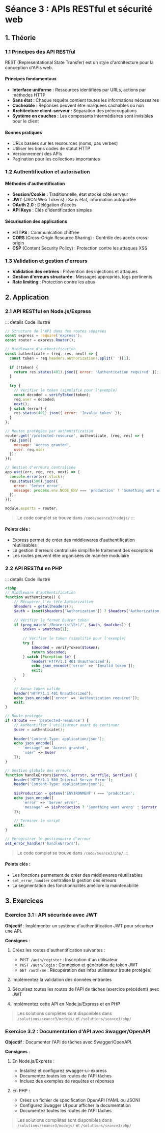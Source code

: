 # Séance 3 : APIs RESTful et sécurité web

## 1. Théorie

### 1.1 Principes des API RESTful

REST (Representational State Transfer) est un style d'architecture pour la conception d'APIs web.

#### Principes fondamentaux

- **Interface uniforme** : Ressources identifiées par URLs, actions par méthodes HTTP
- **Sans état** : Chaque requête contient toutes les informations nécessaires
- **Cacheable** : Réponses peuvent être marquées cachables ou non
- **Architecture client-serveur** : Séparation des préoccupations
- **Système en couches** : Les composants intermédiaires sont invisibles pour le client

#### Bonnes pratiques

- URLs basées sur les ressources (noms, pas verbes)
- Utiliser les bons codes de statut HTTP
- Versionnement des APIs
- Pagination pour les collections importantes

### 1.2 Authentification et autorisation

#### Méthodes d'authentification

- **Session/Cookie** : Traditionnelle, état stocké côté serveur
- **JWT** (JSON Web Tokens) : Sans état, information autoportée
- **OAuth 2.0** : Délégation d'accès
- **API Keys** : Clés d'identification simples

#### Sécurisation des applications

- **HTTPS** : Communication chiffrée
- **CORS** (Cross-Origin Resource Sharing) : Contrôle des accès cross-origin
- **CSP** (Content Security Policy) : Protection contre les attaques XSS

### 1.3 Validation et gestion d'erreurs

- **Validation des entrées** : Prévention des injections et attaques
- **Gestion d'erreurs structurée** : Messages appropriés, logs pertinents
- **Rate limiting** : Protection contre les abus

## 2. Application

### 2.1 API RESTful en Node.js/Express

::: details Code illustré
```javascript
// Structure de l'API dans des routes séparées
const express = require('express');
const router = express.Router();

// Middleware d'authentification
const authenticate = (req, res, next) => {
  const token = req.headers.authorization?.split(' ')[1];
  
  if (!token) {
    return res.status(401).json({ error: 'Authentication required' });
  }
  
  try {
    // Vérifier le token (simplifié pour l'exemple)
    const decoded = verifyToken(token);
    req.user = decoded;
    next();
  } catch (error) {
    res.status(401).json({ error: 'Invalid token' });
  }
};

// Routes protégées par authentification
router.get('/protected-resource', authenticate, (req, res) => {
  res.json({ 
    message: 'Access granted', 
    user: req.user
  });
});

// Gestion d'erreurs centralisée
app.use((err, req, res, next) => {
  console.error(err.stack);
  res.status(500).json({
    error: 'Server error',
    message: process.env.NODE_ENV === 'production' ? 'Something went wrong' : err.message
  });
});

module.exports = router;
```

> Le code complet se trouve dans `/code/seance3/nodejs/`
:::

#### Points clés :
- Express permet de créer des middlewares d'authentification réutilisables
- La gestion d'erreurs centralisée simplifie le traitement des exceptions
- Les routes peuvent être organisées de manière modulaire

### 2.2 API RESTful en PHP

::: details Code illustré
```php
<?php
// Middleware d'authentification
function authenticate() {
    // Récupérer l'en-tête Authorization
    $headers = getallheaders();
    $auth = isset($headers['Authorization']) ? $headers['Authorization'] : '';
    
    // Vérifier le format Bearer token
    if (preg_match('/Bearer\s(\S+)/', $auth, $matches)) {
        $token = $matches[1];
        
        // Vérifier le token (simplifié pour l'exemple)
        try {
            $decoded = verifyToken($token);
            return $decoded;
        } catch (Exception $e) {
            header('HTTP/1.1 401 Unauthorized');
            echo json_encode(['error' => 'Invalid token']);
            exit;
        }
    }
    
    // Aucun token valide
    header('HTTP/1.1 401 Unauthorized');
    echo json_encode(['error' => 'Authentication required']);
    exit;
}

// Route protégée
if ($route === 'protected-resource') {
    // Authentifier l'utilisateur avant de continuer
    $user = authenticate();
    
    header('Content-Type: application/json');
    echo json_encode([
        'message' => 'Access granted',
        'user' => $user
    ]);
}

// Gestion globale des erreurs
function handleErrors($errno, $errstr, $errfile, $errline) {
    header('HTTP/1.1 500 Internal Server Error');
    header('Content-Type: application/json');
    
    $isProduction = getenv('ENVIRONMENT') === 'production';
    echo json_encode([
        'error' => 'Server error',
        'message' => $isProduction ? 'Something went wrong' : $errstr
    ]);
    
    // Terminer le script
    exit;
}

// Enregistrer le gestionnaire d'erreur
set_error_handler('handleErrors');
```

> Le code complet se trouve dans `/code/seance3/php/`
:::

#### Points clés :
- Les fonctions permettent de créer des middlewares réutilisables
- `set_error_handler` centralise la gestion des erreurs
- La segmentation des fonctionnalités améliore la maintenabilité

## 3. Exercices

### Exercice 3.1 : API sécurisée avec JWT

**Objectif** : Implémenter un système d'authentification JWT pour sécuriser une API.

**Consignes** :
1. Créez les routes d'authentification suivantes :
   - `POST /auth/register` : Inscription d'un utilisateur
   - `POST /auth/login` : Connexion et génération de token JWT
   - `GET /auth/me` : Récupération des infos utilisateur (route protégée)

2. Implémentez la validation des données entrantes

3. Sécurisez toutes les routes de l'API de tâches (exercice précédent) avec JWT

4. Implémentez cette API en Node.js/Express et en PHP

> Les solutions complètes sont disponibles dans `/solutions/seance3/nodejs/` et `/solutions/seance3/php/`

### Exercice 3.2 : Documentation d'API avec Swagger/OpenAPI

**Objectif** : Documenter l'API de tâches avec Swagger/OpenAPI.

**Consignes** :
1. En Node.js/Express :
   - Installez et configurez swagger-ui-express
   - Documentez toutes les routes de l'API tâches
   - Incluez des exemples de requêtes et réponses

2. En PHP :
   - Créez un fichier de spécification OpenAPI (YAML ou JSON)
   - Configurez Swagger UI pour afficher la documentation
   - Documentez toutes les routes de l'API tâches

> Les solutions complètes sont disponibles dans `/solutions/seance3/nodejs/` et `/solutions/seance3/php/`